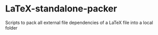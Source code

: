 # LaTeX-standalone-packer
Scripts to pack all external file dependencies of a LaTeX file into a local folder

